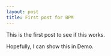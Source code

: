 ```yaml
---
layout: post
title: First post for BPM
---
```


This is the first post to see if this works. 

Hopefully, I can show this in Demo. 
